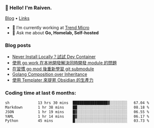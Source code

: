 <!-- ![Codewars](https://www.codewars.com/users/omegaatt36/badges/small) -->
### 👋 Hello! I'm Raiven.
[Blog](https://www.omegaatt.com) • [Links](https://link.omegaatt.com)

- 🔭 I’m currently working at [Trend Micro](https://www.trendmicro.com)
- 💬 Ask me about **Go, Homelab, Self-hosted**

### Blog posts
<!-- BLOG-POST-LIST:START -->
- [Never Install Locally？試試 Dev Container](https://www.omegaatt.com/blogs/develop/2025/dev_container/)
- [使用 go work 在本地開發解決同時開發 module 的問題](https://www.omegaatt.com/blogs/develop/2025/go_module_and_go_work/)
- [在習慣 go mod 後重新學習 git submodule](https://www.omegaatt.com/blogs/develop/2025/git_submodule_turorial/)
- [Golang Composition over Inheritance](https://www.omegaatt.com/blogs/develop/2025/golang_composition_over_inheritance/)
- [使用 Templater 來提昇 Obsidian 的生產力](https://www.omegaatt.com/blogs/develop/2025/use_obsidian_templater_to_get_more_productivity/)
<!-- BLOG-POST-LIST:END -->

### Coding time at last 6 months:
<!--START_SECTION:waka-->

```txt
sh             13 hrs 30 mins  ████████████████▓░░░░░░░░   67.04 %
Markdown       1 hr 38 mins    ██░░░░░░░░░░░░░░░░░░░░░░░   08.18 %
JSON           1 hr 19 mins    █▓░░░░░░░░░░░░░░░░░░░░░░░   06.55 %
YAML           1 hr 14 mins    █▓░░░░░░░░░░░░░░░░░░░░░░░   06.17 %
Python         45 mins         █░░░░░░░░░░░░░░░░░░░░░░░░   03.73 %
```

<!--END_SECTION:waka-->
